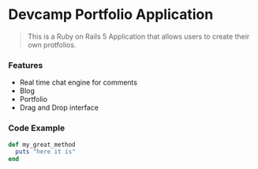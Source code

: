 # Devcamp Portfolio Application

> This is a Ruby on Rails 5 Application that allows users to create their own protfolios.

### Features

- Real time chat engine for comments
- Blog 
- Portfolio
- Drag and Drop interface

### Code Example

```ruby 
def my_great_method
  puts "here it is"
end
```
